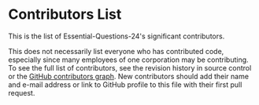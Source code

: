 # Contributors List

This is the list of Essential-Questions-24's significant contributors.

This does not necessarily list everyone who has contributed code, especially
since many employees of one corporation may be contributing. To see the full
list of contributors, see the revision history in source control or the [GitHub
contributors
graph](https://github.com/Ed-Fi-Exchange-OSS/Essential-Questions-24/graphs/contributors).
New contributors should add their name and e-mail address or link to GitHub
profile to this file with their first pull request.

